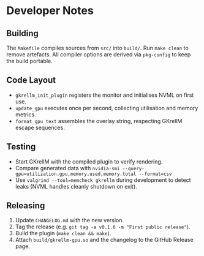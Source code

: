 # Developer Notes

## Building
The `Makefile` compiles sources from `src/` into `build/`. Run `make clean` to remove artefacts. All compiler options are derived via `pkg-config` to keep the build portable.

## Code Layout
- `gkrellm_init_plugin` registers the monitor and initialises NVML on first use.
- `update_gpu` executes once per second, collecting utilisation and memory metrics.
- `format_gpu_text` assembles the overlay string, respecting GKrellM escape sequences.

## Testing
- Start GKrellM with the compiled plugin to verify rendering.
- Compare generated data with `nvidia-smi --query-gpu=utilization.gpu,memory.used,memory.total --format=csv`
- Use `valgrind --tool=memcheck gkrellm` during development to detect leaks (NVML handles cleanly shutdown on exit).

## Releasing
1. Update `CHANGELOG.md` with the new version.
2. Tag the release (e.g. `git tag -a v0.1.0 -m "First public release"`).
3. Build the plugin (`make clean && make`).
4. Attach `build/gkrellm-gpu.so` and the changelog to the GitHub Release page.
